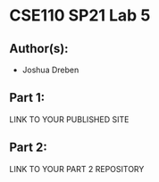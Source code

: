 # CSE110 SP21 Lab 5

## Author(s):
- Joshua Dreben

## Part 1:

LINK TO YOUR PUBLISHED SITE

## Part 2:

LINK TO YOUR PART 2 REPOSITORY
